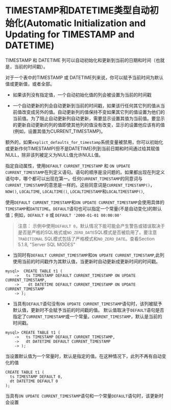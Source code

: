 # TIMESTAMP和DATETIME类型自动初始化(Automatic Initialization and Updating for TIMESTAMP and DATETIME)

TIMESTAMP 和 DATETIME 列可以自动初始化和更新到当前的日期和时间（也就是，当前的时间戳）。

对于一个表中的TIMESTAMP 或 DATETIME列来说，你可以赋予当前时间为默认值或更新值，或者全部。

* 如果该列没有指定值，一个自动初始化值的列会被设置为当前的时间戳

* 一个自动更新的列会自动更新到当前的时间戳，如果该行任何其它列的值从当前值改变成另外的值。自动更新列的值保持不变如果其它列的值设置为他们的当前值。为了阻止自动更新列自动更新，需要显示设置其值为当前值。要显示的更新自动更新的列的值即使其他列的值没有改变，显示的设置他应该有的值(例如，设置其值为CURRENT_TIMESTAMP)。

额外的，如果`explict_defaults_for_timestamp`系统变量被禁用，你可以初始化或更新作何TIMESTAMP(但不是DATETIME)列到当前日期和时间通过给其赋值NULL，除非该列被定义为NULL值允许NULL值。

指定自动属性，使用`DEFAULT CURRENT_TIMESTAMP` 和 `ON UPDATE CURRENT_TIMESTAMP`在列定义语句。语句的顺序是没问题的。如果都出现在列定义语句中，哪个都可以出现在第一。任何`CURRENT_TIMESTAMP`的同意词与`CURRENT_TIMESTAMP`的意思是一样的。这些同意词是`CURRENT_TIMESTAMP()`，`NOW()`, `LOCALTIME`, `LOCALTIME()`, `LOCALTIMESTAMP`和`LOCALTIMESTAMP()`,


使用`DEFAULT CURRENT_TIMESTAMP`和`ON UPDATE CURRENT_TIMESTAMP`会使用具体的`TIMESTAMP`和`DATETIME`。`DEFAULT`语句也可以指定一个常量(不是自动变化)的默认值；例如，`DEFAULT 0` 或 `DEFAULT '2000-01-01 00:00:00'`


>注意： 示例中使用`DEFAULT 0`，默认情况下能可能会产生警告或错误取决于是否是严格的SQL格式或`NO_ZERO_DATE`SQL模式是否被启用了。要注意`TRADITIONAL` SQL模式包括了严格模式和`NO_ZERO_DATE`。查看Section 5.1.8, "Server SQL MODES"


* 当同时有`DEFAULT CURRENT_TIMESTAMP`和`ON UPDATE CURRENT_TIMESTAMP`,此列使用当前的时间戳作为其默认值，当更新时自动更新成更新时间的时间戳。


```
mysql>  CREATE TABLE t1 (
    ->   ts TIMESTAMP DEFAULT CURRENT_TIMESTAMP ON UPDATE CURRENT_TIMESTAMP,
    ->    dt DATETIME DEFAULT CURRENT_TIMESTAMP ON UPDATE CURRENT_TIMESTAMP
    -> );
```



* 当具有`DEFAULT`语句没有`ON UPDATE CURRENT_TIMESTAMP`语句时，该列被赋予默认值，更新时不会赋予当前的时间戳的值。
 默认值取决于`DEFAULT`语句是否指定了`CURRENT_TIMESTAMP`或一个常量。`CURRENT_TIMESTAMP`，默认是当前的时间戳。
 


```
mysql> CREATE TABLE t1 (
    ->   ts TIMESTAMP DEFAULT CURRENT_TIMESTAMP,
    ->   dt DATETIME DEFAULT CURRENT_TIMESTAMP
    -> );
```

当设置默认值为一个常量时，默认是指定的值。在这种情况下，此列不再有自动变化的值



```
CREATE TABLE t1 (
  ts TIMESTAMP DEFAULT 0,
  dt DATETIME DEFAULT 0
);
```

当具有`ON UPDATE CURRENT_TIMESTAMP`语句和一个常量`DEFAULT`语句时，该更新时会设置




